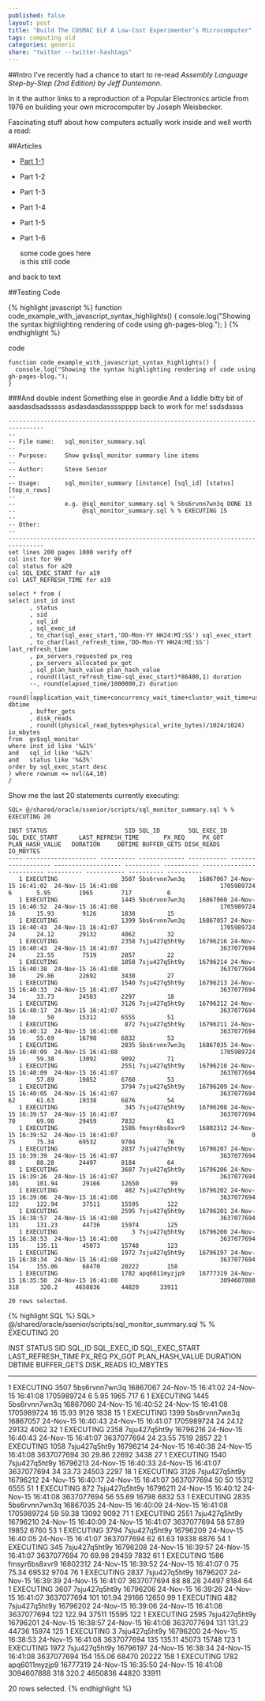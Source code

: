```yaml
---
published: false
layout: post
title: "Build The COSMAC ELF A Low-Cost Experimenter’s Microcomputer"
tags: computing old
categories: generic
share: "twitter --twitter-hashtags"
---
```




<div class="toc"></div>

##Intro
I’ve recently had a chance to start to re-read *Assembly Language Step-by-Step (2nd Edition) by Jeff Duntemann*.

In it the author links to a reproduction of a Popular Electronics article from 1976 on building your own microcomputer by Joseph Weisbecker.

Fascinating stuff about how computers actually work inside and well worth a read:

##Articles
- [Part 1-1](http://incolor.inetnebr.com/bill_r/elf/html/elf-1-33.htm)
- Part 1-2
- Part 1-3
- Part 1-4
- Part 1-5
- Part 1-6

  some code goes here  
    is this still code  
    <?php>

and back to text

##Testing Code

{% highlight javascript %}
function code_example_with_javascript_syntax_highlights() {
  console.log("Showing the syntax highlighting rendering of code using gh-pages-blog.");
}
{% endhighlight %}

code

~~~
function code_example_with_javascript_syntax_highlights() {
  console.log("Showing the syntax highlighting rendering of code using gh-pages-blog.");
}
~~~

###And double indent
Something else in geordie
And a liddle bitty bit of
aasdasdsadsssss
asdasdasdasssspppp
back to work for me!
ssdsdssss

~~~
--------------------------------------------------------------------------------
--
-- File name:   sql_monitor_summary.sql
--
-- Purpose:     Show gv$sql_monitor summary line items
--
-- Author:      Steve Senior
--
-- Usage:       sql_monitor_summary [instance] [sql_id] [status] [top_n_rows]
--
--              e.g. @sql_monitor_summary.sql % 5bs6rvnn7wn3q DONE 13
--                   @sql_monitor_summary.sql % % EXECUTING 15
--
-- Other:
--
--------------------------------------------------------------------------------
set lines 200 pages 1000 verify off
col inst for 99
col status for a20
col SQL_EXEC_START for a19
col LAST_REFRESH_TIME for a19

select * from (
select inst_id inst
      , status
      , sid
      , sql_id
      , sql_exec_id
      , to_char(sql_exec_start,'DD-Mon-YY HH24:MI:SS') sql_exec_start
      , to_char(last_refresh_time,'DD-Mon-YY HH24:MI:SS') last_refresh_time
      , px_servers_requested px_req
      , px_servers_allocated px_got
      , sql_plan_hash_value plan_hash_value
      , round((last_refresh_time-sql_exec_start)*86400,1) duration
      --, round(elapsed_time/1000000,2) duration
      , round((application_wait_time+concurrency_wait_time+cluster_wait_time+user_io_wait_time+plsql_exec_time+java_exec_time+cpu_time)/1000000,2) dbtime
      , buffer_gets
      , disk_reads
      , round((physical_read_bytes+physical_write_bytes)/1024/1024) io_mbytes
from  gv$sql_monitor
where inst_id like '%&1%'
and   sql_id like '%&2%'
and   status like '%&3%'
order by sql_exec_start desc
) where rownum <= nvl(&4,10)
/
~~~

Show me the last 20 statements currently executing:

~~~
SQL> @/shared/oracle/ssenior/scripts/sql_monitor_summary.sql % % EXECUTING 20

INST STATUS                      SID SQL_ID        SQL_EXEC_ID SQL_EXEC_START      LAST_REFRESH_TIME       PX_REQ     PX_GOT PLAN_HASH_VALUE   DURATION     DBTIME BUFFER_GETS DISK_READS  IO_MBYTES
---- -------------------- ---------- ------------- ----------- ------------------- ------------------- ---------- ---------- --------------- ---------- ---------- ----------- ---------- ----------
   1 EXECUTING                  3507 5bs6rvnn7wn3q    16867067 24-Nov-15 16:41:02  24-Nov-15 16:41:08                             1705989724          6       5.95        1965        717          6
   1 EXECUTING                  1445 5bs6rvnn7wn3q    16867060 24-Nov-15 16:40:52  24-Nov-15 16:41:08                             1705989724         16      15.93        9126       1838         15
   1 EXECUTING                  1399 5bs6rvnn7wn3q    16867057 24-Nov-15 16:40:43  24-Nov-15 16:41:07                             1705989724         24      24.12       29132       4062         32
   1 EXECUTING                  2358 7sju427q5ht9y    16796216 24-Nov-15 16:40:43  24-Nov-15 16:41:07                             3637077694         24      23.55        7519       2857         22
   1 EXECUTING                  1058 7sju427q5ht9y    16796214 24-Nov-15 16:40:38  24-Nov-15 16:41:08                             3637077694         30      29.86       22692       3438         27
   1 EXECUTING                  1540 7sju427q5ht9y    16796213 24-Nov-15 16:40:33  24-Nov-15 16:41:07                             3637077694         34      33.73       24503       2297         18
   1 EXECUTING                  3126 7sju427q5ht9y    16796212 24-Nov-15 16:40:17  24-Nov-15 16:41:07                             3637077694         50         50       15312       6555         51
   1 EXECUTING                   872 7sju427q5ht9y    16796211 24-Nov-15 16:40:12  24-Nov-15 16:41:08                             3637077694         56      55.69       16798       6832         53
   1 EXECUTING                  2835 5bs6rvnn7wn3q    16867035 24-Nov-15 16:40:09  24-Nov-15 16:41:08                             1705989724         59      59.38       13092       9092         71
   1 EXECUTING                  2551 7sju427q5ht9y    16796210 24-Nov-15 16:40:09  24-Nov-15 16:41:07                             3637077694         58      57.89       19852       6760         53
   1 EXECUTING                  3794 7sju427q5ht9y    16796209 24-Nov-15 16:40:05  24-Nov-15 16:41:07                             3637077694         62      61.63       19338       6876         54
   1 EXECUTING                   345 7sju427q5ht9y    16796208 24-Nov-15 16:39:57  24-Nov-15 16:41:07                             3637077694         70      69.98       29459       7832         61
   1 EXECUTING                  1586 fmsyr6bs8xvr9    16802312 24-Nov-15 16:39:52  24-Nov-15 16:41:07                                      0         75      75.34       69532       9704         76
   1 EXECUTING                  2837 7sju427q5ht9y    16796207 24-Nov-15 16:39:39  24-Nov-15 16:41:07                             3637077694         88      88.28       24497       8184         64
   1 EXECUTING                  3607 7sju427q5ht9y    16796206 24-Nov-15 16:39:26  24-Nov-15 16:41:07                             3637077694        101     101.94       29166      12650         99
   1 EXECUTING                   482 7sju427q5ht9y    16796202 24-Nov-15 16:39:06  24-Nov-15 16:41:08                             3637077694        122     122.94       37511      15595        122
   1 EXECUTING                  2595 7sju427q5ht9y    16796201 24-Nov-15 16:38:57  24-Nov-15 16:41:08                             3637077694        131     131.23       44736      15974        125
   1 EXECUTING                     3 7sju427q5ht9y    16796200 24-Nov-15 16:38:53  24-Nov-15 16:41:08                             3637077694        135     135.11       45073      15748        123
   1 EXECUTING                  1972 7sju427q5ht9y    16796197 24-Nov-15 16:38:34  24-Nov-15 16:41:08                             3637077694        154     155.06       68470      20222        158
   1 EXECUTING                  1782 apq6011myzjp9    16777319 24-Nov-15 16:35:50  24-Nov-15 16:41:08                             3094607888        318      320.2     4650836      44820      33911

20 rows selected.
~~~


{% highlight SQL %}
SQL> @/shared/oracle/ssenior/scripts/sql_monitor_summary.sql % % EXECUTING 20

INST STATUS                      SID SQL_ID        SQL_EXEC_ID SQL_EXEC_START      LAST_REFRESH_TIME       PX_REQ     PX_GOT PLAN_HASH_VALUE   DURATION     DBTIME BUFFER_GETS DISK_READS  IO_MBYTES
---- -------------------- ---------- ------------- ----------- ------------------- ------------------- ---------- ---------- --------------- ---------- ---------- ----------- ---------- ----------

   1 EXECUTING                  3507 5bs6rvnn7wn3q    16867067 24-Nov-15 16:41:02  24-Nov-15 16:41:08                             1705989724          6       5.95        1965        717          6
   1 EXECUTING                  1445 5bs6rvnn7wn3q    16867060 24-Nov-15 16:40:52  24-Nov-15 16:41:08                             1705989724         16      15.93        9126       1838         15
   1 EXECUTING                  1399 5bs6rvnn7wn3q    16867057 24-Nov-15 16:40:43  24-Nov-15 16:41:07                             1705989724         24      24.12       29132       4062         32
   1 EXECUTING                  2358 7sju427q5ht9y    16796216 24-Nov-15 16:40:43  24-Nov-15 16:41:07                             3637077694         24      23.55        7519       2857         22
   1 EXECUTING                  1058 7sju427q5ht9y    16796214 24-Nov-15 16:40:38  24-Nov-15 16:41:08                             3637077694         30      29.86       22692       3438         27
   1 EXECUTING                  1540 7sju427q5ht9y    16796213 24-Nov-15 16:40:33  24-Nov-15 16:41:07                             3637077694         34      33.73       24503       2297         18
   1 EXECUTING                  3126 7sju427q5ht9y    16796212 24-Nov-15 16:40:17  24-Nov-15 16:41:07                             3637077694         50         50       15312       6555         51
   1 EXECUTING                   872 7sju427q5ht9y    16796211 24-Nov-15 16:40:12  24-Nov-15 16:41:08                             3637077694         56      55.69       16798       6832         53
   1 EXECUTING                  2835 5bs6rvnn7wn3q    16867035 24-Nov-15 16:40:09  24-Nov-15 16:41:08                             1705989724         59      59.38       13092       9092         71
   1 EXECUTING                  2551 7sju427q5ht9y    16796210 24-Nov-15 16:40:09  24-Nov-15 16:41:07                             3637077694         58      57.89       19852       6760         53
   1 EXECUTING                  3794 7sju427q5ht9y    16796209 24-Nov-15 16:40:05  24-Nov-15 16:41:07                             3637077694         62      61.63       19338       6876         54
   1 EXECUTING                   345 7sju427q5ht9y    16796208 24-Nov-15 16:39:57  24-Nov-15 16:41:07                             3637077694         70      69.98       29459       7832         61
   1 EXECUTING                  1586 fmsyr6bs8xvr9    16802312 24-Nov-15 16:39:52  24-Nov-15 16:41:07                                      0         75      75.34       69532       9704         76
   1 EXECUTING                  2837 7sju427q5ht9y    16796207 24-Nov-15 16:39:39  24-Nov-15 16:41:07                             3637077694         88      88.28       24497       8184         64
   1 EXECUTING                  3607 7sju427q5ht9y    16796206 24-Nov-15 16:39:26  24-Nov-15 16:41:07                             3637077694        101     101.94       29166      12650         99
   1 EXECUTING                   482 7sju427q5ht9y    16796202 24-Nov-15 16:39:06  24-Nov-15 16:41:08                             3637077694        122     122.94       37511      15595        122
   1 EXECUTING                  2595 7sju427q5ht9y    16796201 24-Nov-15 16:38:57  24-Nov-15 16:41:08                             3637077694        131     131.23       44736      15974        125
   1 EXECUTING                     3 7sju427q5ht9y    16796200 24-Nov-15 16:38:53  24-Nov-15 16:41:08                             3637077694        135     135.11       45073      15748        123
   1 EXECUTING                  1972 7sju427q5ht9y    16796197 24-Nov-15 16:38:34  24-Nov-15 16:41:08                             3637077694        154     155.06       68470      20222        158
   1 EXECUTING                  1782 apq6011myzjp9    16777319 24-Nov-15 16:35:50  24-Nov-15 16:41:08                             3094607888        318      320.2     4650836      44820      33911

20 rows selected.
{% endhighlight %}
